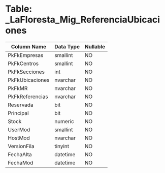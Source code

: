 # Table: _LaFloresta_Mig_ReferenciaUbicaciones

| Column Name | Data Type | Nullable |
|-------------|-----------|----------|
| PkFkEmpresas | smallint | NO |
| PkFkCentros | smallint | NO |
| PkFkSecciones | int | NO |
| PkFkUbicaciones | nvarchar | NO |
| PkFkMR | nvarchar | NO |
| PkFkReferencias | nvarchar | NO |
| Reservada | bit | NO |
| Principal | bit | NO |
| Stock | numeric | NO |
| UserMod | smallint | NO |
| HostMod | nvarchar | NO |
| VersionFila | tinyint | NO |
| FechaAlta | datetime | NO |
| FechaMod | datetime | NO |
